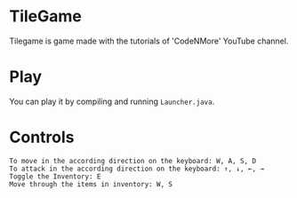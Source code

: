 # TileGame
Tilegame is game made with the tutorials of 'CodeNMore' YouTube channel.

# Play
You can play it by compiling and running `Launcher.java`.

# Controls
    To move in the according direction on the keyboard: W, A, S, D
    To attack in the according direction on the keyboard: ↑, ↓, ←, →
    Toggle the Inventory: E
    Move through the items in inventory: W, S